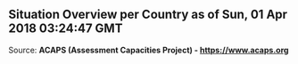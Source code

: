 ## Situation Overview per Country as of Sun, 01 Apr 2018 03:24:47 GMT

Source: **ACAPS (Assessment Capacities Project) - https://www.acaps.org**